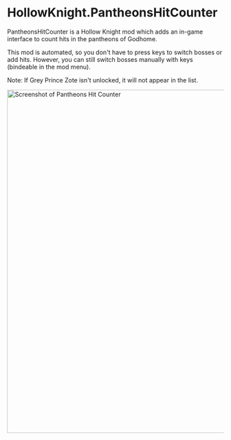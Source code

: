 # HollowKnight.PantheonsHitCounter

PantheonsHitCounter is a Hollow Knight mod which adds an in-game interface to count hits in the pantheons of Godhome.

This mod is automated, so you don't have to press keys to switch bosses or add hits. However, you can still switch bosses manually with keys (bindeable in the mod menu).

Note: If Grey Prince Zote isn't unlocked, it will not appear in the list.

<img title="Screenshot of Pantheons Hit Counter" src="https://i.imgur.com/bc3pNlu.png" width="800"/>